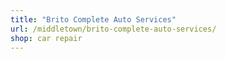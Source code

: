 ```yaml
---
title: "Brito Complete Auto Services"
url: /middletown/brito-complete-auto-services/
shop: car repair
---
```

